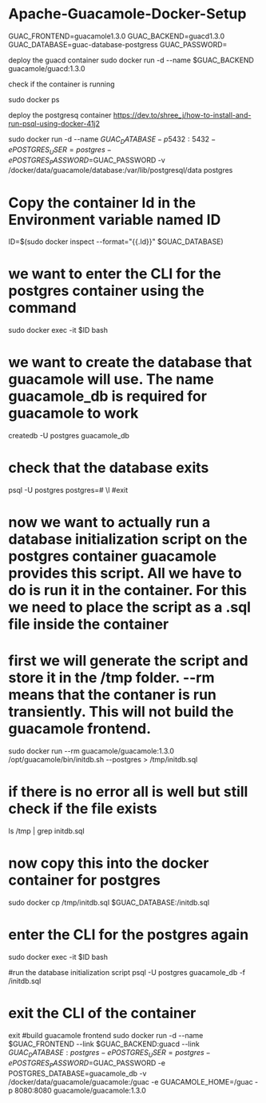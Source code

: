 # Apache-Guacamole-Docker-Setup
GUAC_FRONTEND=guacamole1.3.0
GUAC_BACKEND=guacd1.3.0
GUAC_DATABASE=guac-database-postgress
GUAC_PASSWORD=

deploy the guacd container
sudo docker run -d --name $GUAC_BACKEND guacamole/guacd:1.3.0

check if the container is running 

sudo docker ps

deploy the postgresq container https://dev.to/shree_j/how-to-install-and-run-psql-using-docker-41j2

sudo docker run -d --name $GUAC_DATABASE -p 5432:5432 -e POSTGRES_USER=postgres -e POSTGRES_PASSWORD=$GUAC_PASSWORD -v /docker/data/guacamole/database:/var/lib/postgresql/data  postgres

# Copy the container Id in the Environment variable named ID
ID=$(sudo docker inspect --format="{{.Id}}" $GUAC_DATABASE)

# we want to enter the CLI for the postgres container using the command
sudo docker exec -it $ID bash

# we want to create the database that guacamole will use. The name guacamole_db is required for guacamole to work
createdb -U postgres guacamole_db

# check that the database exits
psql -U postgres
postgres=# \l
#exit

# now we want to actually run a database initialization script on the postgres container guacamole provides this script. All we have to do is run it in the container. For this we need to place the script as a .sql file inside the container
# first we will generate the script and store it in the /tmp folder. --rm means that the contaner is run transiently. This will not build the guacamole frontend. 
sudo docker run --rm guacamole/guacamole:1.3.0 /opt/guacamole/bin/initdb.sh --postgres > /tmp/initdb.sql

# if there is no error all is well but still check if the file exists 
ls /tmp | grep initdb.sql

# now copy this into the docker container for postgres
sudo docker cp /tmp/initdb.sql $GUAC_DATABASE:/initdb.sql

# enter the CLI for the postgres again 
sudo docker exec -it $ID bash

#run the database initialization script
psql -U postgres guacamole_db -f /initdb.sql


# exit the CLI of the container
exit
#build guacamole frontend
sudo docker run -d --name $GUAC_FRONTEND --link $GUAC_BACKEND:guacd --link $GUAC_DATABASE:postgres -e POSTGRES_USER=postgres -e POSTGRES_PASSWORD=$GUAC_PASSWORD -e POSTGRES_DATABASE=guacamole_db -v /docker/data/guacamole/guacamole:/guac   -e GUACAMOLE_HOME=/guac -p 8080:8080 guacamole/guacamole:1.3.0
